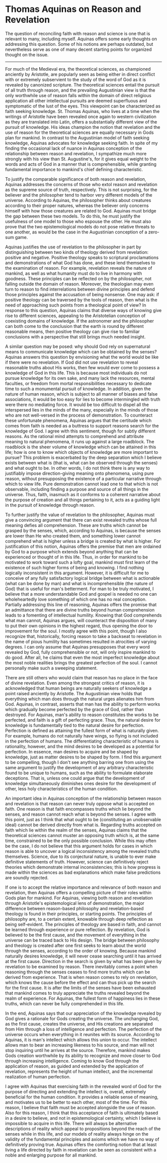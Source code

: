 # Thomas Aquinas on Reason and Revelation

The question of reconciling faith with reason and science is one that is relevant to many, including myself. Aquinas offers some early thoughts on addressing this question. Some of his notions are perhaps outdated, but nevertheless serve as one of many decent starting points for organized thought on the issue.

----

For much of the Medieval era, the theoretical sciences, as championed anciently by Aristotle, are popularly seen as being either in direct conflict with or extremely subservient to the study of the word of God as it is revealed by canonized scripture. The theoretical sciences entail the pursuit of all truth through reason, and the prevailing Augustinian view is that the only worthwhile use of reason falls within the domain of direct religious application all other intellectual pursuits are deemed superfluous and symptomatic of the lust of the eyes. This viewpoint can be characterized as faith seeking knowledge. St. Thomas Aquinas, who lives at a time when the writings of Aristotle have been revealed once again to western civilization as they are translated into Latin, offers a substantially different view of the pursuit of knowledge. His ideas champion the notion that revelation and the use of reason for the theoretical sciences are equally necessary in Gods plan for mankind. In contrast to the Augustinian model of faith seeking knowledge, Aquinas advocates for knowledge seeking faith. In spite of my finding the occasional lack of nuance in Aquinas conception of the relationship between reason and revelation, I sympathize much more strongly with his view than St. Augustine's, for it gives equal weight to the words and acts of God in a manner that is comprehensible, while granting fundamental importance to mankind's chief defining characteristic.

To justify the comparable significance of both reason and revelation, Aquinas addresses the concerns of those who extol reason and revelation as the supreme source of truth, respectively. This is not surprising, for the believer and the philosopher tend to harbor very different models of the universe. According to Aquinas, the philosopher thinks about creatures according to their proper natures, whereas the believer only concerns himself with how those creatures are related to God. Aquinas must bridge the gap between these two models. To do this, he must justify the usefulness of one model to those who espouse the other. He must also prove that the two epistemological models do not pose relative threats to one another, as would be the case in the Augustinian conception of a zero-sum game.

Aquinas justifies the use of revelation to the philosopher in part by distinguishing between two kinds of theology derived from revelation: positive and negative. Positive theology speaks to scriptural proclamations and demonstrations of what God has done, and these lend themselves to the examination of reason. For example, revelation reveals the nature of mankind, as well as what humanity must do to live in harmony with goodness. These principles can be reflected on by the philosopher, not falling outside the domain of reason. Moreover, the theologian may even turn to reason to find interrelations between divine principles and defend those principles against the accusation of being nonsense. One may ask: if positive theology can be traversed by the tools of reason, then what is the need of approaching such points from a theological point of view? In response to this question, Aquinas claims that diverse ways of knowing give rise to different sciences, appealing to the Aristotelian conception of coexisting domains of knowledge. If the astronomer and the philosopher can both come to the conclusion that the earth is round by different reasonable means, then positive theology can give rise to familiar conclusions with a perspective that still brings much needed insight.

A similar question may be posed: why should God rely on supernatural means to communicate knowledge which can be obtained by the senses? Aquinas answers this question by envisioning what the world would be like if there were no revelation. If God did not use revelation to reveal reasonable truths about His works, then few would ever come to possess a knowledge of God in this life. This is because most individuals do not pursue knowledge for its own sake, and many lack the resources, mental faculties, or freedom from mortal responsibilities necessary to dedicate time to such a monumental pursuit of knowledge. In addition, given the nature of human reason, which is subject to all manner of biases and false associations, it would be too easy for lies to become intermingled with truth were there no mediating force. It would be too difficult to dispel all the interspersed lies in the minds of the many, especially in the minds of those who are not well-versed in the process of demonstration. To counteract these unfortunate phenomena, Aquinas argues that the certitude which comes from faith is needed as a buttress to support reasons search for the knowledge of God. I agree with this sentiment, though for subtly different reasons. As the rational mind attempts to comprehend and attribute meaning to natural phenomena, it runs up against a large roadblock. The roadblock is the sheer volume of knowledge which can be attained in this life; how is one to know which objects of knowledge are more important to pursue? This problem is exacerbated by the deep separation which I believe exists between what is (that is, what can be observed through the senses) and what ought to be. In other words, I do not think there is any way to justifiably impose direction-giving meaning onto phenomena, using pure reason, without presupposing the existence of a particular narrative through which to view life. Pure demonstration cannot lead one to that which is not observable, including finding a purpose and source of all things in the universe. Thus, faith, inasmuch as it conforms to a coherent narrative about the purpose of creation and all things pertaining to it, acts as a guiding light in the pursuit of knowledge through reason.

To further justify the value of revelation to the philosopher, Aquinas must give a convincing argument that there can exist revealed truths whose full meaning defies all comprehension. These are truths which cannot be grasped by the senses, which, according to Aquinas, is because the senses are lower than He who created them, and something lower cannot comprehend what is higher unless a bridge is created by what is higher. For justification of this notion, Aquinas offers the premise that men are ordained by God to a purpose which extends beyond anything that can be experienced or thought of in this life. Thus, in order for mankind to be motivated to work toward such a lofty goal, mankind must first learn of the existence of such higher forms of being and knowing. I find nothing logically inconsistent in this argument. However, it is difficult for me to conceive of any fully satisfactory logical bridge between what is actionable (what can be done by man) and what is incomprehensible (the nature of God) that is useful for man's betterment. For man to be truly motivated, I believe that a more understandable God and gospel is needed no one can wholeheartedly love something of which one has no real conception. Partially addressing this line of reasoning, Aquinas offers the promise that an admittance that there are divine truths beyond human comprehension leads to a fomenting of intellectual humility. Knowing that God comprehends what man cannot, Aquinas argues, will counteract the disposition of many to put their own opinions in the highest regard, thus opening the door to improvement for the soul. I mostly agree with this point, though I also recognize that, historically, forcing reason to take a backseat to revelation in the name of pious humility has sometimes resulted in atrocities of varying degrees. I can only assume that Aquinas presupposes that every word revealed by God, fully comprehensible or not, will only inspire mankind to do good. After all, he claims that even the most imperfect knowledge about the most noble realities brings the greatest perfection of the soul. I cannot personally make such a sweeping statement.

There are still others who would claim that reason has no place in the face of divine revelation. Even among the strongest critics of reason, it is acknowledged that human beings are naturally seekers of knowledge a point raised anciently by Aristotle. The Augustinian view holds that everything which man does through the natural urges alienates him from God. Aquinas, in contrast, asserts that man has the ability to perform works which gradually become perfected by the grace of God, rather than destroyed. For Aquinas, man's ability to reason constitutes the works to be perfected, and faith is a gift of perfecting grace. Thus, the natural desire for knowledge is fundamentally tied to the natural desire for perfection. Perfection is defined as attaining the fullest form of what is naturally given. For example, humans do not naturally have wings, so flying is not included in the perfection of humans. The differentiating characteristic of humans is rationality, however, and the mind desires to be developed as a potential for perfection. In essence, man desires to acquire and be shaped by knowledge, just as matter desires to be shaped by form. I find this argument to be compelling, though I don't see anything barring one from using the same argument to justify the development of any arbitrary characteristic found to be unique to humans, such as the ability to formulate elaborate deceptions. That is, unless one could argue that the development of knowledge simultaneously diminishes ones desire for the development of other, less holy characteristics of the human condition.

An important idea in Aquinas conception of the relationship between reason and revelation is that reason can never truly oppose what is accepted on faith. One reason is that faith encompasses truths which lie beyond the senses, and reason cannot reach what is beyond the senses. I agree with this point, just as I think that what ought to be (constituting an unobservable ideal) cannot be derived directly from what is. Regarding truths accepted on faith which lie within the realm of the senses, Aquinas claims that the theoretical sciences cannot muster an opposing truth which is, at the same time, constrained to be the only possible conclusion. While this may often be the case, I do not believe that this argument holds for cases in which reason is able to uncover a logical inconsistency among the revealed truths themselves. Science, due to its conjectural nature, is unable to ever make definitive statements of truth. However, science can definitively reject theories which demonstrate internal inconsistencies; this is how progress is made within the sciences as bad explanations which make false predictions are soundly rejected.

If one is to accept the relative importance and relevance of both reason and revelation, then Aquinas offers a compelling picture of their roles within Gods plan for mankind. For Aquinas, viewing both reason and revelation through Aristotle's epistemological lens of demonstration, the major difference between reason-based philosophy and revelation-based theology is found in their principles, or starting points. The principles of philosophy are, to a certain extent, knowable through deep reflection as being self-evident. The principles of theology are based in faith, and cannot be learned through experience or pure reflection. By revelation, God is believed to be the first cause, and the movement of everything in the universe can be traced back to His design. The bridge between philosophy and theology is created after one first seeks to learn about the world through the senses, according to the order of knowing. Because mankind naturally desires knowledge, it will never cease searching until it has arrived at the first cause. Direction in the search is given by what has been given by revelation to be examined by reason. There inevitably comes a point when reasoning through the senses ceases to find more truths which can be derived from experience. That is when reason comes to rely on revelation, which knows the cause before the effect and can thus pick up the search for the first cause. It is after the limits of the senses have been exhausted that mankind comes to truly appreciate the truths revealed beyond the realm of experience. For Aquinas, the fullest form of happiness lies in these truths, which can never be fully comprehended in this life.

In the end, Aquinas says that our appreciation of the knowledge revealed by God gives a rationale for Gods creating the universe. The unchanging God, as the first cause, creates the universe, and His creations are separated from Him through a loss of intelligence and perfection. The perfection of the universe occurs when everything in it reunites with its source. According to Aquinas, it is man's intellect which allows this union to occur. The intellect allows man to bear an increasing likeness to his source, and man will not stop inquiring until he arrives at the source. Therefore, mankind makes Gods creation worthwhile by its ability to recognize and move closer to God through increasing intelligence. Coming to know God through the application of reason, as guided and extended by the application of revelation, represents the height of human intellect, and the incremental realization of human perfection.

I agree with Aquinas that exercising faith in the revealed word of God for the purpose of directing and extending the intellect is, overall, extremely beneficial for the human condition. It provides a reliable sense of meaning, and motivates us to be better to each other, most of the time. For this reason, I believe that faith must be accepted alongside the use of reason. Also for this reason, I think that this acceptance of faith is ultimately based in a desire to believe, and not in epistemological certainty, which I believe is impossible to acquire in this life. There will always be alternative descriptions of reality which appeal to propositions beyond the reach of the senses while in this life, and our models of reality always hinge on the validity of the fundamental principles and axioms which we have no way of definitively proving true. Aquinas offers the comforting notion that at least living a life directed by faith in revelation can be seen as consistent with a noble and enlarging purpose for all mankind.

